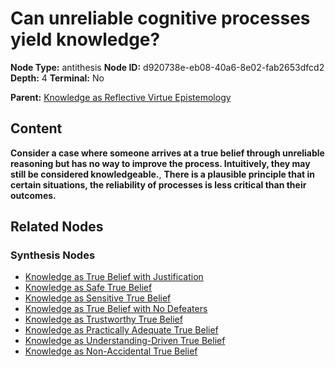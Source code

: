 # Can unreliable cognitive processes yield knowledge?

**Node Type:** antithesis
**Node ID:** d920738e-eb08-40a6-8e02-fab2653dfcd2
**Depth:** 4
**Terminal:** No

**Parent:** [Knowledge as Reflective Virtue Epistemology](knowledge-as-reflective-virtue-epistemology-synthesis-bf73e103-5c7f-4899-a28a-70fbc0fdb061.md)

## Content

**Consider a case where someone arrives at a true belief through unreliable reasoning but has no way to improve the process. Intuitively, they may still be considered knowledgeable.**, **There is a plausible principle that in certain situations, the reliability of processes is less critical than their outcomes.**

## Related Nodes

### Synthesis Nodes

- [Knowledge as True Belief with Justification](knowledge-as-true-belief-with-justification-synthesis-a3c6dc64-e481-4d0f-afce-10765e1c682d.md)
- [Knowledge as Safe True Belief](knowledge-as-safe-true-belief-synthesis-06237ab2-8534-4a53-9798-e8a6402d6bb4.md)
- [Knowledge as Sensitive True Belief](knowledge-as-sensitive-true-belief-synthesis-ba59f8c7-7f5e-42a5-b200-4cbb7dbf1018.md)
- [Knowledge as True Belief with No Defeaters](knowledge-as-true-belief-with-no-defeaters-synthesis-d739b653-de29-4323-8452-e770c846f8e4.md)
- [Knowledge as Trustworthy True Belief](knowledge-as-trustworthy-true-belief-synthesis-9a3e5c63-66c4-4229-a78a-1e4a62b485f1.md)
- [Knowledge as Practically Adequate True Belief](knowledge-as-practically-adequate-true-belief-synthesis-8f9924d2-b5a7-499a-8676-3d59b4b7d9bd.md)
- [Knowledge as Understanding-Driven True Belief](knowledge-as-understanding-driven-true-belief-synthesis-7d628a22-60be-46c0-ac44-26da48d7c100.md)
- [Knowledge as Non-Accidental True Belief](knowledge-as-non-accidental-true-belief-synthesis-5e8b449d-e0c0-444d-b4d0-a20ec7fe487b.md)
